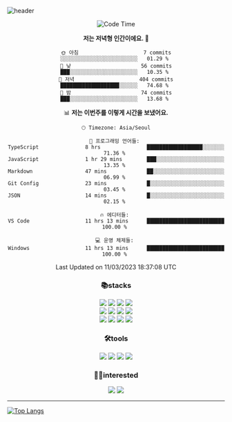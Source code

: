 ![header](https://capsule-render.vercel.app/api?type=waving&color=gradient&height=250&section=header&text=WonHee's%20Github&desc=since%202021&fontSize=60&fontAlignY=40&descSize=15)

<div align="center">


<!--START_SECTION:waka-->
![Code Time](http://img.shields.io/badge/Code%20Time-617%20hrs%2012%20mins-blue)

**저는 저녁형 인간이에요. 🦉** 

```text
🌞 아침                     7 commits           ░░░░░░░░░░░░░░░░░░░░░░░░░   01.29 % 
🌆 낮　                     56 commits          ███░░░░░░░░░░░░░░░░░░░░░░   10.35 % 
🌃 저녁                     404 commits         ███████████████████░░░░░░   74.68 % 
🌙 밤　                     74 commits          ███░░░░░░░░░░░░░░░░░░░░░░   13.68 % 
```


📊 **저는 이번주를 이렇게 시간을 보냈어요.** 

```text
🕑︎ Timezone: Asia/Seoul

💬 프로그래밍 언어들: 
TypeScript               8 hrs               ██████████████████░░░░░░░   71.36 % 
JavaScript               1 hr 29 mins        ███░░░░░░░░░░░░░░░░░░░░░░   13.35 % 
Markdown                 47 mins             ██░░░░░░░░░░░░░░░░░░░░░░░   06.99 % 
Git Config               23 mins             █░░░░░░░░░░░░░░░░░░░░░░░░   03.45 % 
JSON                     14 mins             █░░░░░░░░░░░░░░░░░░░░░░░░   02.15 % 

🔥 에디터들: 
VS Code                  11 hrs 13 mins      █████████████████████████   100.00 % 

💻 운영 체제들: 
Windows                  11 hrs 13 mins      █████████████████████████   100.00 % 
```


 Last Updated on 11/03/2023 18:37:08 UTC
<!--END_SECTION:waka-->
 


<h3>📚stacks</h3>

 
 <img src="https://img.shields.io/badge/HTML5-E34F26?style=flat-square&logo=HTML5&logoColor=white"/>
 <img src="https://img.shields.io/badge/CSS3-1572B6?style=flat-square&logo=CSS3&logoColor=white"/> 
 <img src="https://img.shields.io/badge/JavaScript-F7DF1E?style=flat-square&logo=JavaScript&logoColor=white"/>
 <img src="https://img.shields.io/badge/TypeScript-3178C6?style=flat-square&logo=TypeScript&logoColor=white"/><br/>
 <img src="https://img.shields.io/badge/React-61DAFB?style=flat-square&logo=React&logoColor=white"/>
 <img src="https://img.shields.io/badge/Redux-764ABC?style=flat-square&logo=Redux&logoColor=white"/>  
 <img src="https://img.shields.io/badge/React Query-FF4152?style=flat-square&logo=React Query&logoColor=white"/>  
 <img src="https://img.shields.io/badge/Next.js-000000?style=flat-square&logo=Next.js&logoColor=white"/> <br/>
 <img src="https://img.shields.io/badge/Font Awesome-528DD7?style=flat-square&logo=Font Awesome&logoColor=white"/>
 <img src="https://img.shields.io/badge/MUI-007FFF?style=flat-square&logo=MUI&logoColor=white"/>
 <img src="https://img.shields.io/badge/styled-components-DB7093?style=flat-square&logo=styled-components&logoColor=white"/>
 <img src="https://img.shields.io/badge/Sass-CC6699?style=flat-square&logo=Sass&logoColor=white"/>


 
 
<h3>🛠tools</h3> 
<img src="https://img.shields.io/badge/Visual Studio Code-007ACC?style=flat-square&logo=Visual Studio Code&logoColor=white"/>
<img src="https://img.shields.io/badge/Sourcetree-0052CC?style=flat-square&logo=Sourcetree&logoColor=white"/>
<img src="https://img.shields.io/badge/Git-F05032?style=flat-square&logo=Git&logoColor=white"/>
<img src="https://img.shields.io/badge/GitHub-181717?style=flat-square&logo=GitHub&logoColor=white"/>
 



<h3>🤸‍♀️interested</h3>

 <img src="https://img.shields.io/badge/MySQL-4479A1?style=flat-square&logo=MySQL&logoColor=white"/>
 <img src="https://img.shields.io/badge/Node.js-339933?style=flat-square&logo=Node.js&logoColor=white"/>
 



<hr/>




</div>

[![Top Langs](https://github-readme-stats.vercel.app/api/top-langs/?username=blueprint-12&layout=compact&theme=ayu-mirage)](https://github.com/blueprint-12/github-readme-stats)

